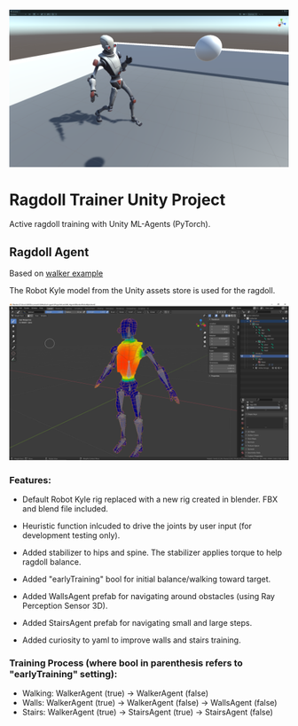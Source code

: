 ![Ragdoll Screenshot](/docs/RagdollScreenshot.png)

# Ragdoll Trainer Unity Project

Active ragdoll training with Unity ML-Agents (PyTorch). 

## Ragdoll Agent

Based on [walker example](https://github.com/Unity-Technologies/ml-agents/blob/main/docs/Learning-Environment-Examples.md)

The Robot Kyle model from the Unity assets store is used for the ragdoll.

![RobotKyleBlend Image](/docs/RobotKyleBlend.png)

### Features:

* Default Robot Kyle rig replaced with a new rig created in blender. FBX and blend file included.

* Heuristic function inlcuded to drive the joints by user input (for development testing only).

* Added stabilizer to hips and spine. The stabilizer applies torque to help ragdoll balance.

* Added "earlyTraining" bool for initial balance/walking toward target.

* Added WallsAgent prefab for navigating around obstacles (using Ray Perception Sensor 3D).

* Added StairsAgent prefab for navigating small and large steps.

* Added curiosity to yaml to improve walls and stairs training.

### Training Process (where bool in parenthesis refers to "earlyTraining" setting): 

* Walking: WalkerAgent (true) -> WalkerAgent (false)
* Walls: WalkerAgent (true) -> WalkerAgent (false) -> WallsAgent (false)
* Stairs: WalkerAgent (true) -> StairsAgent (true) -> StairsAgent (false)

